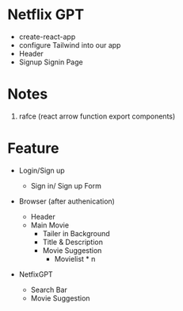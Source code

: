 # Netflix GPT
 
 - create-react-app
 - configure Tailwind into our app
 - Header
 - Signup Signin Page

 # Notes
 1. rafce (react arrow function export components)

 # Feature

 - Login/Sign up
    - Sign in/ Sign up Form


- Browser (after authenication)
   - Header
   - Main Movie
        - Tailer in Background
        - Title & Description
        - Movie Suggestion
            - Movielist * n

 - NetfixGPT
    - Search Bar
    - Movie Suggestion